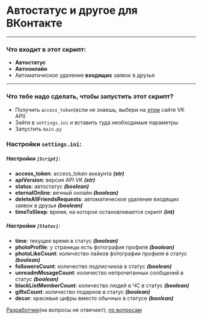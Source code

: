 Автостатус и другое для ВКонтакте
=====================
***
### Что входит в этот скрипт:
* **Автостатус**
* **Автоонлайн**
* Автоматическое удаление **входящих** заявок в друзья
***
### Что тебе надо сделать, чтобы запустить этот скрипт?
* Получить `access_token`(если не знаешь, выбери на [этом](https://vkhost.github.io) сайте VK API)
* Зайти в `settings.ini` и вставить туда необходимые параметры
* Запустить `main.py`
### Настройки `settings.ini`:
##### Настройки `[Script]`:
* **access_token**: access_token аккаунта ***(str)***
* **apiVersion**: версия API VK ***(str)***
* **status**: автостатус ***(boolean)***
* **eternalOnline**: вечный онлайн ***(boolean)***
* **deleteAllFriendsRequests**: автоматическое удаление входящих заявок в друзья ***(boolean)***
* **timeToSleep**: время, на которое остановливается скрипт ***(int)***
##### Настройки `[Status]`:
* **time**: текущее время в статус ***(boolean)***
* **photoProfile**: у страницы есть фотография профиля ***(boolean)***
* **photoLikeCount**: количество лайков фотографии профиля в статус ***(boolean)***
* **followersCount**: количество подписчиков в статус ***(boolean)***
* **unreadmMssageCount**: количество непрочитанных сообщений в статус ***(boolean)***
* **blackListMemberCount**: количество людей в ЧС в статус ***(boolean)***
* **giftsCount**: количество подарков в статус ***(boolean)***
* **decor**: красивые цифры вместо обычных в статусе ***(boolean)***

[Разработчик](https://vk.com/id470182086)(на вопросы не отвечает); [по вопросам](https://vk.me/club194412819)